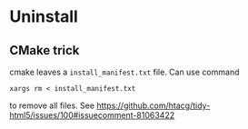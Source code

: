 # Uninstall

## CMake trick

cmake leaves a `install_manifest.txt` file. Can use command

```
xargs rm < install_manifest.txt
```

to remove all files. See https://github.com/htacg/tidy-html5/issues/100#issuecomment-81063422
